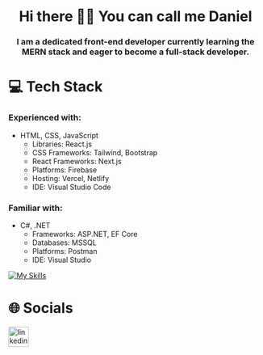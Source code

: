 <h1 align="center">Hi there 👋🏻 You can call me Daniel</h1>
<h3 align="center">  I am a dedicated front-end developer currently learning the MERN stack and eager to become a full-stack developer.</h3>

# 💻 Tech Stack
### Experienced with:
* HTML, CSS, JavaScript
  * Libraries: React.js
  * CSS Frameworks: Tailwind, Bootstrap
  * React Frameworks: Next.js
  * Platforms: Firebase
  * Hosting: Vercel, Netlify
  * IDE: Visual Studio Code
### Familiar with:
* C#, .NET
  * Frameworks: ASP.NET, EF Core
  * Databases: MSSQL
  * Platforms: Postman
  * IDE: Visual Studio

[![My Skills](https://skillicons.dev/icons?i=html,css,js,tailwind,bootstrap,react,nextjs,firebase,vercel,netlify,vscode,cs,net,postman,visualstudio)](https://skillicons.dev)

# 🌐 Socials
[<img src='https://skillicons.dev/icons?i=linkedin' alt='linkedin' height='40'>](https://www.linkedin.com/in/danylo-zymbalevskyi)

